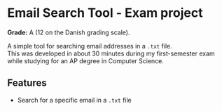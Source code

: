 # Email Search Tool - Exam project
**Grade:** A (12 on the Danish grading scale).

A simple tool for searching email addresses in a `.txt` file.  
This was developed in about 30 minutes during my first-semester exam while studying for an AP degree in Computer Science.

## Features
- Search for a specific email in a `.txt` file